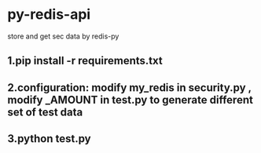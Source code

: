 # py-redis-api
store and get sec data by redis-py 


## 1.pip install -r requirements.txt
## 2.configuration:  modify my_redis in security.py ,  modify _AMOUNT in test.py to generate different set of test data
## 3.python test.py
